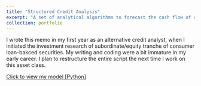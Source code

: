 ```yaml
---
title: "Structured Credit Analysis"
excerpt: "A set of analytical algorithms to forecast the cash flow of consumer loan-backed securities. <br/><img src='/images/FAVAR image.png' style='zoom:100%'>"
collection: portfolio
---
```


I wrote this memo in my first year as an alternative credit analyst, when I initiated the investment research of subordinate/equity tranche of consumer loan-bakced securities. My writing and coding were a bit immature in my early career. I plan to restructure the entire script the next time I work on this asset class.


[Click to view my model [Python]](https://github.com/HoagieT/Factor-Augmented-Vector-Autoregression)
